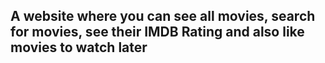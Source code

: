 ## A website where you can see all movies, search for movies, see their IMDB Rating and also like movies to watch later
